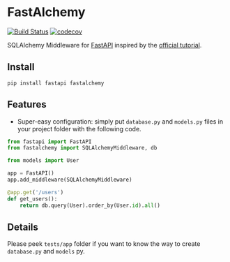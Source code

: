 FastAlchemy
===========

[![Build Status](https://travis-ci.com/cloudeyes/fastalchemy.svg?branch=master)](https://travis-ci.com/cloudeyes/fastalchemy)
[![codecov](https://codecov.io/gh/cloudeyes/fastalchemy/branch/master/graph/badge.svg)](https://codecov.io/gh/cloudeyes/fastalchemy)

SQLAlchemy Middleware for [FastAPI](http://github.com/tiangolo/fastapi) inspired by the [official tutorial](https://fastapi.tiangolo.com/tutorial/sql-databases). 


Install
--------

```
pip install fastapi fastalchemy
```

Features
--------

- Super-easy configuration: simply put `database.py` and `models.py` files in your project folder with the following code.

```python
from fastapi import FastAPI
from fastalchemy import SQLAlchemyMiddleware, db

from models import User

app = FastAPI()
app.add_middleware(SQLAlchemyMiddleware)

@app.get('/users')
def get_users():
    return db.query(User).order_by(User.id).all()
```

Details
-------

Please peek `tests/app` folder if you want to know the way to create `database.py` and `models` py.
